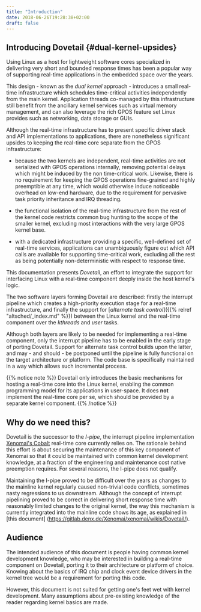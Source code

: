 ```yaml
---
title: "Introduction"
date: 2018-06-26T19:28:38+02:00
draft: false
---
```


## Introducing Dovetail {#dual-kernel-upsides}

Using Linux as a host for lightweight software cores specialized in
delivering very short and bounded response times has been a popular
way of supporting real-time applications in the embedded space over
the years.

This design - known as the *dual kernel* approach - introduces a small
real-time infrastructure which schedules time-critical activities
independently from the main kernel. Application threads co-managed by
this infrastructure still benefit from the ancillary kernel services
such as virtual memory management, and can also leverage the rich GPOS
feature set Linux provides such as networking, data storage or GUIs.

Although the real-time infrastructure has to present specific driver
stack and API implementations to applications, there are nonetheless
significant upsides to keeping the real-time core separate from the
GPOS infrastructure:

- because the two kernels are independent, real-time activities are
  not serialized with GPOS operations internally, removing potential
  delays which might be induced by the non time-critical
  work. Likewise, there is no requirement for keeping the GPOS
  operations fine-grained and highly preemptible at any time, which
  would otherwise induce noticeable overhead on low-end hardware, due
  to the requirement for pervasive task priority inheritance and IRQ
  threading.

- the functional isolation of the real-time infrastructure from the
  rest of the kernel code restricts common bug hunting to the scope of
  the smaller kernel, excluding most interactions with the very large
  GPOS kernel base.

- with a dedicated infrastructure providing a specific, well-defined
  set of real-time services, applications can unambiguously figure out
  which API calls are available for supporting time-critical work,
  excluding all the rest as being potentially non-deterministic with
  respect to response time.

This documentation presents _Dovetail_, an effort to integrate the
support for interfacing Linux with a real-time component deeply inside
the host kernel's logic.

The two software layers forming Dovetail are described: firstly the
interrupt pipeline which creates a high-priority execution stage for a
real-time infrastructure, and finally the support for [_alternate task
control_]({{% relref "altsched/_index.md" %}}) between the Linux
kernel and the real-time component over the *kthreads* and *user*
tasks.

Although both layers are likely to be needed for implementing a
real-time component, only the interrupt pipeline has to be enabled in
the early stage of porting Dovetail. Support for alternate task
control builds upon the latter, and may - and should - be postponed
until the pipeline is fully functional on the target architecture or
platform. The code base is specifically maintained in a way which
allows such incremental process.

{{% notice note %}}
Dovetail only introduces the basic mechanisms for hosting a real-time
core into the Linux kernel, enabling the common programming model for
its applications in user-space. It does **not** implement the
real-time core per se, which should be provided by a separate kernel
component.
{{% /notice %}}

## Why do we need this?

Dovetail is the successor to the *I-pipe*, the interrupt pipeline
implementation [Xenomai's Cobalt](https://xenomai.org/gitlab/xenomai/)
real-time core currently relies on. The rationale behind this effort
is about securing the maintenance of this key component of Xenomai so
that it could be maintained with common kernel development knowledge,
at a fraction of the engineering and maintenance cost native
preemption requires. For several reasons, the I-pipe does not qualify.

Maintaining the I-pipe proved to be difficult over the years as
changes to the mainline kernel regularly caused non-trivial code
conflicts, sometimes nasty regressions to us downstream. Although the
concept of interrupt pipelining proved to be correct in delivering
short response time with reasonably limited changes to the original
kernel, the way this mechanism is currently integrated into the
mainline code shows its age, as explained in [this document]
(https://gitlab.denx.de/Xenomai/xenomai/wikis/Dovetail/).

## Audience

The intended audience of this document is people having common kernel
development knowledge, who may be interested in building a real-time
component on Dovetail, porting it to their architecture or platform of
choice. Knowing about the basics of IRQ chip and clock event device
drivers in the kernel tree would be a requirement for porting
this code.

However, this document is not suited for getting one's feet wet with
kernel development. Many assumptions about pre-existing knowledge of
the reader regarding kernel basics are made.
